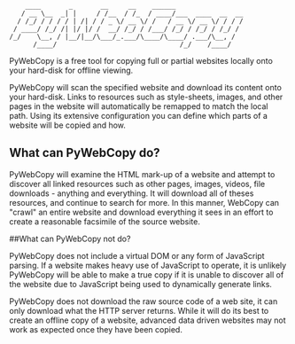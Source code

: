 ```
    ____       _       __     __    ______
   / __ \__  _| |     / /__  / /_  / ____/___  ____  __  __
  / /_/ / / / / | /| / / _ \/ __ \/ /   / __ \/ __ \/ / / /
 / ____/ /_/ /| |/ |/ /  __/ /_/ / /___/ /_/ / /_/ / /_/ /
/_/    \__, / |__/|__/\___/_.___/\____/\____/ .___/\__, /
      /____/                               /_/    /____/
```

PyWebCopy is a free tool for copying full or partial websites locally
onto your hard-disk for offline viewing.

PyWebCopy will scan the specified website and download its content onto your hard-disk.
Links to resources such as style-sheets, images, and other pages in the website
will automatically be remapped to match the local path.
Using its extensive configuration you can define which parts of a website will be copied and how.

## What can PyWebCopy do?

PyWebCopy will examine the HTML mark-up of a website and attempt to discover all linked resources
such as other pages, images, videos, file downloads - anything and everything.
It will download all of theses resources, and continue to search for more.
In this manner, WebCopy can "crawl" an entire website and download everything it sees
in an effort to create a reasonable facsimile of the source website.

##What can PyWebCopy not do?

PyWebCopy does not include a virtual DOM or any form of JavaScript parsing.
If a website makes heavy use of JavaScript to operate, it is unlikely PyWebCopy will be able
to make a true copy if it is unable to discover all of the website due to
JavaScript being used to dynamically generate links.

PyWebCopy does not download the raw source code of a web site,
it can only download what the HTTP server returns.
While it will do its best to create an offline copy of a website,
advanced data driven websites may not work as expected once they have been copied.
